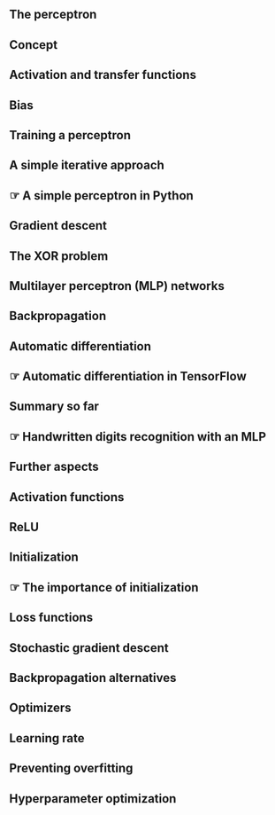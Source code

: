 ## The perceptron
## Concept
## Activation and transfer functions
## Bias
## Training a perceptron
## A simple iterative approach
## ☞ A simple perceptron in Python
## Gradient descent
## The XOR problem
## Multilayer perceptron (MLP) networks
## Backpropagation
## Automatic differentiation
## ☞ Automatic differentiation in TensorFlow
## Summary so far
## ☞ Handwritten digits recognition with an MLP
## Further aspects
## Activation functions
## ReLU
## Initialization
## ☞ The importance of initialization
## Loss functions
## Stochastic gradient descent
## Backpropagation alternatives
## Optimizers
## Learning rate
## Preventing overfitting
## Hyperparameter optimization